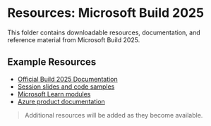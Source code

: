 # Resources: Microsoft Build 2025

This folder contains downloadable resources, documentation, and reference material from Microsoft Build 2025.

## Example Resources

- [Official Build 2025 Documentation](https://learn.microsoft.com/en-us/events/build/)
- [Session slides and code samples](https://build.microsoft.com/en-US/resources)
- [Microsoft Learn modules](https://learn.microsoft.com/en-us/training/)
- [Azure product documentation](https://learn.microsoft.com/en-us/azure/)

> Additional resources will be added as they become available.
